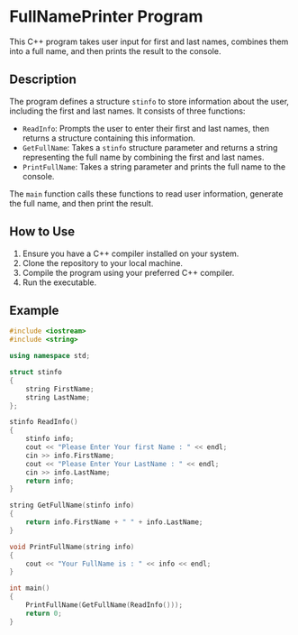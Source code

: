 # FullNamePrinter Program

This C++ program takes user input for first and last names, combines them into a full name, and then prints the result to the console.

## Description

The program defines a structure `stinfo` to store information about the user, including the first and last names. It consists of three functions:
- `ReadInfo`: Prompts the user to enter their first and last names, then returns a structure containing this information.
- `GetFullName`: Takes a `stinfo` structure parameter and returns a string representing the full name by combining the first and last names.
- `PrintFullName`: Takes a string parameter and prints the full name to the console.

The `main` function calls these functions to read user information, generate the full name, and then print the result.

## How to Use

1. Ensure you have a C++ compiler installed on your system.
2. Clone the repository to your local machine.
3. Compile the program using your preferred C++ compiler.
4. Run the executable.

## Example

```cpp
#include <iostream>
#include <string>

using namespace std;

struct stinfo
{
    string FirstName;
    string LastName;
};

stinfo ReadInfo()
{
    stinfo info;
    cout << "Please Enter Your first Name : " << endl;
    cin >> info.FirstName;
    cout << "Please Enter Your LastName : " << endl;
    cin >> info.LastName;
    return info;
}

string GetFullName(stinfo info)
{
    return info.FirstName + " " + info.LastName;
}

void PrintFullName(string info)
{
    cout << "Your FullName is : " << info << endl;
}

int main()
{
    PrintFullName(GetFullName(ReadInfo()));
    return 0;
}
